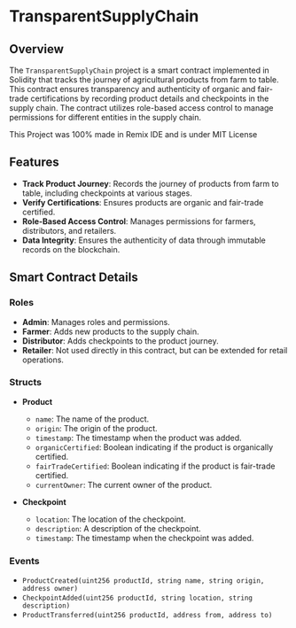 # TransparentSupplyChain

## Overview

The `TransparentSupplyChain` project is a smart contract implemented in Solidity that tracks the journey of agricultural products from farm to table. This contract ensures transparency and authenticity of organic and fair-trade certifications by recording product details and checkpoints in the supply chain. The contract utilizes role-based access control to manage permissions for different entities in the supply chain.

This Project was 100% made in Remix IDE and is under MIT License 

## Features

- **Track Product Journey**: Records the journey of products from farm to table, including checkpoints at various stages.
- **Verify Certifications**: Ensures products are organic and fair-trade certified.
- **Role-Based Access Control**: Manages permissions for farmers, distributors, and retailers.
- **Data Integrity**: Ensures the authenticity of data through immutable records on the blockchain.

## Smart Contract Details

### Roles

- **Admin**: Manages roles and permissions.
- **Farmer**: Adds new products to the supply chain.
- **Distributor**: Adds checkpoints to the product journey.
- **Retailer**: Not used directly in this contract, but can be extended for retail operations.

### Structs

- **Product**
  - `name`: The name of the product.
  - `origin`: The origin of the product.
  - `timestamp`: The timestamp when the product was added.
  - `organicCertified`: Boolean indicating if the product is organically certified.
  - `fairTradeCertified`: Boolean indicating if the product is fair-trade certified.
  - `currentOwner`: The current owner of the product.

- **Checkpoint**
  - `location`: The location of the checkpoint.
  - `description`: A description of the checkpoint.
  - `timestamp`: The timestamp when the checkpoint was added.

### Events

- `ProductCreated(uint256 productId, string name, string origin, address owner)`
- `CheckpointAdded(uint256 productId, string location, string description)`
- `ProductTransferred(uint256 productId, address from, address to)`
